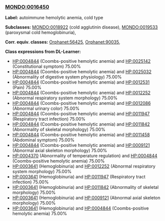 
### [MONDO:0016450](http://purl.obolibrary.org/obo/MONDO_0016450)
**Label:** autoimmune hemolytic anemia, cold type

**Subclasses:** [MONDO:0018922](http://purl.obolibrary.org/obo/MONDO_0018922) (cold agglutinin disease), [MONDO:0019533](http://purl.obolibrary.org/obo/MONDO_0019533) (paroxysmal cold hemoglobinuria), 

**Corr. equiv. classes:** [Orphanet:56425](http://www.orpha.net/ORDO/Orphanet_56425), [Orphanet:90035](http://www.orpha.net/ORDO/Orphanet_90035), 

**Class expressions from DL-Learner:**

- [HP:0004844](http://purl.obolibrary.org/obo/HP_0004844) (Coombs-positive hemolytic anemia) and [HP:0025142](http://purl.obolibrary.org/obo/HP_0025142) (Constitutional symptom) 75.00%
- [HP:0004844](http://purl.obolibrary.org/obo/HP_0004844) (Coombs-positive hemolytic anemia) and [HP:0025032](http://purl.obolibrary.org/obo/HP_0025032) (Abnormality of digestive system physiology) 75.00%
- [HP:0004844](http://purl.obolibrary.org/obo/HP_0004844) (Coombs-positive hemolytic anemia) and [HP:0012531](http://purl.obolibrary.org/obo/HP_0012531) (Pain) 75.00%
- [HP:0004844](http://purl.obolibrary.org/obo/HP_0004844) (Coombs-positive hemolytic anemia) and [HP:0012252](http://purl.obolibrary.org/obo/HP_0012252) (Abnormal respiratory system morphology) 75.00%
- [HP:0004844](http://purl.obolibrary.org/obo/HP_0004844) (Coombs-positive hemolytic anemia) and [HP:0012086](http://purl.obolibrary.org/obo/HP_0012086) (Abnormal urinary color) 75.00%
- [HP:0004844](http://purl.obolibrary.org/obo/HP_0004844) (Coombs-positive hemolytic anemia) and [HP:0011947](http://purl.obolibrary.org/obo/HP_0011947) (Respiratory tract infection) 75.00%
- [HP:0004844](http://purl.obolibrary.org/obo/HP_0004844) (Coombs-positive hemolytic anemia) and [HP:0011842](http://purl.obolibrary.org/obo/HP_0011842) (Abnormality of skeletal morphology) 75.00%
- [HP:0004844](http://purl.obolibrary.org/obo/HP_0004844) (Coombs-positive hemolytic anemia) and [HP:0011458](http://purl.obolibrary.org/obo/HP_0011458) (Abdominal symptom) 75.00%
- [HP:0004844](http://purl.obolibrary.org/obo/HP_0004844) (Coombs-positive hemolytic anemia) and [HP:0009121](http://purl.obolibrary.org/obo/HP_0009121) (Abnormal axial skeleton morphology) 75.00%
- [HP:0004370](http://purl.obolibrary.org/obo/HP_0004370) (Abnormality of temperature regulation) and [HP:0004844](http://purl.obolibrary.org/obo/HP_0004844) (Coombs-positive hemolytic anemia) 75.00%
- [HP:0003641](http://purl.obolibrary.org/obo/HP_0003641) (Hemoglobinuria) and [HP:0012252](http://purl.obolibrary.org/obo/HP_0012252) (Abnormal respiratory system morphology) 75.00%
- [HP:0003641](http://purl.obolibrary.org/obo/HP_0003641) (Hemoglobinuria) and [HP:0011947](http://purl.obolibrary.org/obo/HP_0011947) (Respiratory tract infection) 75.00%
- [HP:0003641](http://purl.obolibrary.org/obo/HP_0003641) (Hemoglobinuria) and [HP:0011842](http://purl.obolibrary.org/obo/HP_0011842) (Abnormality of skeletal morphology) 75.00%
- [HP:0003641](http://purl.obolibrary.org/obo/HP_0003641) (Hemoglobinuria) and [HP:0009121](http://purl.obolibrary.org/obo/HP_0009121) (Abnormal axial skeleton morphology) 75.00%
- [HP:0003641](http://purl.obolibrary.org/obo/HP_0003641) (Hemoglobinuria) and [HP:0004844](http://purl.obolibrary.org/obo/HP_0004844) (Coombs-positive hemolytic anemia) 75.00%


